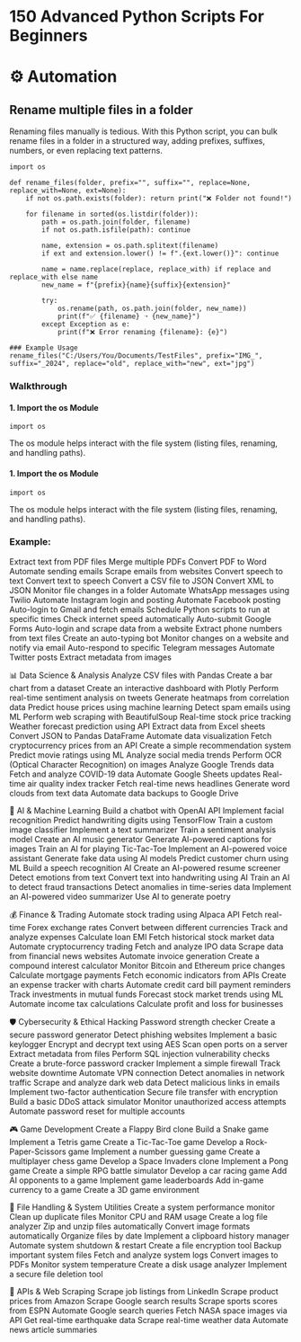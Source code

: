 # 150 Advanced Python Scripts For Beginners

# ⚙️ Automation
## Rename multiple files in a folder
Renaming files manually is tedious. With this Python script, you can bulk rename files in a folder in a structured way, adding prefixes, suffixes, numbers, or even replacing text patterns.

```
import os

def rename_files(folder, prefix="", suffix="", replace=None, replace_with=None, ext=None):
    if not os.path.exists(folder): return print("❌ Folder not found!")

    for filename in sorted(os.listdir(folder)):
        path = os.path.join(folder, filename)
        if not os.path.isfile(path): continue
        
        name, extension = os.path.splitext(filename)
        if ext and extension.lower() != f".{ext.lower()}": continue
        
        name = name.replace(replace, replace_with) if replace and replace_with else name
        new_name = f"{prefix}{name}{suffix}{extension}"
        
        try:
            os.rename(path, os.path.join(folder, new_name))
            print(f"✅ {filename} ➝ {new_name}")
        except Exception as e:
            print(f"❌ Error renaming {filename}: {e}")

### Example Usage
rename_files("C:/Users/You/Documents/TestFiles", prefix="IMG_", suffix="_2024", replace="old", replace_with="new", ext="jpg")
```

### Walkthrough
#### 1. Import the os Module
```
import os
```
The os module helps interact with the file system (listing files, renaming, and handling paths).

#### 1. Import the os Module
```
import os
```
The os module helps interact with the file system (listing files, renaming, and handling paths).

### Example:


Extract text from PDF files
Merge multiple PDFs
Convert PDF to Word
Automate sending emails
Scrape emails from websites
Convert speech to text
Convert text to speech
Convert a CSV file to JSON
Convert XML to JSON
Monitor file changes in a folder
Automate WhatsApp messages using Twilio
Automate Instagram login and posting
Automate Facebook posting
Auto-login to Gmail and fetch emails
Schedule Python scripts to run at specific times
Check internet speed automatically
Auto-submit Google Forms
Auto-login and scrape data from a website
Extract phone numbers from text files
Create an auto-typing bot
Monitor changes on a website and notify via email
Auto-respond to specific Telegram messages
Automate Twitter posts
Extract metadata from images

📊 Data Science & Analysis
Analyze CSV files with Pandas
Create a bar chart from a dataset
Create an interactive dashboard with Plotly
Perform real-time sentiment analysis on tweets
Generate heatmaps from correlation data
Predict house prices using machine learning
Detect spam emails using ML
Perform web scraping with BeautifulSoup
Real-time stock price tracking
Weather forecast prediction using API
Extract data from Excel sheets
Convert JSON to Pandas DataFrame
Automate data visualization
Fetch cryptocurrency prices from an API
Create a simple recommendation system
Predict movie ratings using ML
Analyze social media trends
Perform OCR (Optical Character Recognition) on images
Analyze Google Trends data
Fetch and analyze COVID-19 data
Automate Google Sheets updates
Real-time air quality index tracker
Fetch real-time news headlines
Generate word clouds from text data
Automate data backups to Google Drive

🤖 AI & Machine Learning
Build a chatbot with OpenAI API
Implement facial recognition
Predict handwriting digits using TensorFlow
Train a custom image classifier
Implement a text summarizer
Train a sentiment analysis model
Create an AI music generator
Generate AI-powered captions for images
Train an AI for playing Tic-Tac-Toe
Implement an AI-powered voice assistant
Generate fake data using AI models
Predict customer churn using ML
Build a speech recognition AI
Create an AI-powered resume screener
Detect emotions from text
Convert text into handwriting using AI
Train an AI to detect fraud transactions
Detect anomalies in time-series data
Implement an AI-powered video summarizer
Use AI to generate poetry

💰 Finance & Trading
Automate stock trading using Alpaca API
Fetch real-time Forex exchange rates
Convert between different currencies
Track and analyze expenses
Calculate loan EMI
Fetch historical stock market data
Automate cryptocurrency trading
Fetch and analyze IPO data
Scrape data from financial news websites
Automate invoice generation
Create a compound interest calculator
Monitor Bitcoin and Ethereum price changes
Calculate mortgage payments
Fetch economic indicators from APIs
Create an expense tracker with charts
Automate credit card bill payment reminders
Track investments in mutual funds
Forecast stock market trends using ML
Automate income tax calculations
Calculate profit and loss for businesses

🛡️ Cybersecurity & Ethical Hacking
Password strength checker
Create a secure password generator
Detect phishing websites
Implement a basic keylogger
Encrypt and decrypt text using AES
Scan open ports on a server
Extract metadata from files
Perform SQL injection vulnerability checks
Create a brute-force password cracker
Implement a simple firewall
Track website downtime
Automate VPN connection
Detect anomalies in network traffic
Scrape and analyze dark web data
Detect malicious links in emails
Implement two-factor authentication
Secure file transfer with encryption
Build a basic DDoS attack simulator
Monitor unauthorized access attempts
Automate password reset for multiple accounts

🎮 Game Development
Create a Flappy Bird clone
Build a Snake game
Implement a Tetris game
Create a Tic-Tac-Toe game
Develop a Rock-Paper-Scissors game
Implement a number guessing game
Create a multiplayer chess game
Develop a Space Invaders clone
Implement a Pong game
Create a simple RPG battle simulator
Develop a car racing game
Add AI opponents to a game
Implement game leaderboards
Add in-game currency to a game
Create a 3D game environment

📂 File Handling & System Utilities
Create a system performance monitor
Clean up duplicate files
Monitor CPU and RAM usage
Create a log file analyzer
Zip and unzip files automatically
Convert image formats automatically
Organize files by date
Implement a clipboard history manager
Automate system shutdown & restart
Create a file encryption tool
Backup important system files
Fetch and analyze system logs
Convert images to PDFs
Monitor system temperature
Create a disk usage analyzer
Implement a secure file deletion tool

🔗 APIs & Web Scraping
Scrape job listings from LinkedIn
Scrape product prices from Amazon
Scrape Google search results
Scrape sports scores from ESPN
Automate Google search queries
Fetch NASA space images via API
Get real-time earthquake data
Scrape real-time weather data
Automate news article summaries
